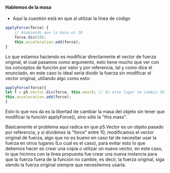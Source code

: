#### Hablemos de la masa

- Aquí la cuestión está en que al utilizar la línea de código

```js
applyForce(force) {
    // Asumiendo que la masa es 10
    force.div(10);
    this.acceleration.add(force);
}
```

Lo que estamos haciendo es modificar directamente el vector de fuerza original, el cual pasamos como argumento, esto tiene mucho que ver con los conceptos de función por valor y por referencia, tal y como dice el enunciado,
en este caso lo ideal sería dividir la fuerza sin modificar el vector original, utiliando algo como esto:

```js
applyForce(force){
let f = p5.Vector.div(force, this.mass); // En este lugar se cambia 10 por this.mass
this.acceleration.add(force);
}
```

Esto lo que nos da es la libertad de cambiar la masa del objeto sin tener que modificar la función applyForce(), sino sólo la "this.mass".

Básicamente el problema aquí radica en que p5.Vector es un objeto pasado por referencia, y si dividimos la "force" entre 10, modificamos el vector original de fuerza, algo que no es bueno en caso tal de necesitar usar la 
fuerza en otros lugares (Lo cual es el caso), para evitar esto lo que debemos hacer es crear una copia o utilizar un nuevo vector, en este caso, lo que hicimos con la línea propuesta fue crear una nueva instancia para que
la fuerza fuera de la función no cambie, es decir, la fuerza original, siga siendo la fuerza original siempre que necesitemos usarla.
